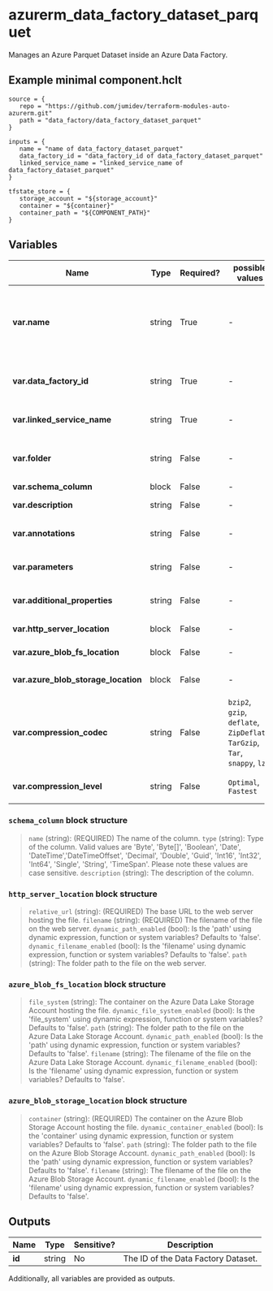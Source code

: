 # azurerm_data_factory_dataset_parquet

Manages an Azure Parquet Dataset inside an Azure Data Factory.

## Example minimal component.hclt

```hcl
source = {
   repo = "https://github.com/jumidev/terraform-modules-auto-azurerm.git" 
   path = "data_factory/data_factory_dataset_parquet" 
}

inputs = {
   name = "name of data_factory_dataset_parquet" 
   data_factory_id = "data_factory_id of data_factory_dataset_parquet" 
   linked_service_name = "linked_service_name of data_factory_dataset_parquet" 
}

tfstate_store = {
   storage_account = "${storage_account}" 
   container = "${container}" 
   container_path = "${COMPONENT_PATH}" 
}

```

## Variables

| Name | Type | Required? |  possible values |  Description |
| ---- | ---- | --------- |  ----------- | ----------- |
| **var.name** | string | True | -  |  Specifies the name of the Data Factory Dataset. Changing this forces a new resource to be created. Must be globally unique. See the [Microsoft documentation](https://docs.microsoft.com/azure/data-factory/naming-rules) for all restrictions. | 
| **var.data_factory_id** | string | True | -  |  The Data Factory ID in which to associate the Dataset with. Changing this forces a new resource. | 
| **var.linked_service_name** | string | True | -  |  The Data Factory Linked Service name in which to associate the Dataset with. | 
| **var.folder** | string | False | -  |  The folder that this Dataset is in. If not specified, the Dataset will appear at the root level. | 
| **var.schema_column** | block | False | -  |  A `schema_column` block. | 
| **var.description** | string | False | -  |  The description for the Data Factory Dataset. | 
| **var.annotations** | string | False | -  |  List of tags that can be used for describing the Data Factory Dataset. | 
| **var.parameters** | string | False | -  |  A map of parameters to associate with the Data Factory Dataset. | 
| **var.additional_properties** | string | False | -  |  A map of additional properties to associate with the Data Factory Dataset. | 
| **var.http_server_location** | block | False | -  |  A `http_server_location` block. | 
| **var.azure_blob_fs_location** | block | False | -  |  A `azure_blob_fs_location` block. | 
| **var.azure_blob_storage_location** | block | False | -  |  A `azure_blob_storage_location` block. | 
| **var.compression_codec** | string | False | `bzip2`, `gzip`, `deflate`, `ZipDeflate`, `TarGzip`, `Tar`, `snappy`, `lz4`  |  The compression codec used to read/write text files. Valid values are `bzip2`, `gzip`, `deflate`, `ZipDeflate`, `TarGzip`, `Tar`, `snappy`, or `lz4`. Please note these values are case-sensitive. | 
| **var.compression_level** | string | False | `Optimal`, `Fastest`  |  Specifies the compression level. Possible values are `Optimal` and `Fastest`, | 

### `schema_column` block structure

> `name` (string): (REQUIRED) The name of the column.
> `type` (string): Type of the column. Valid values are 'Byte', 'Byte[]', 'Boolean', 'Date', 'DateTime','DateTimeOffset', 'Decimal', 'Double', 'Guid', 'Int16', 'Int32', 'Int64', 'Single', 'String', 'TimeSpan'. Please note these values are case sensitive.
> `description` (string): The description of the column.

### `http_server_location` block structure

> `relative_url` (string): (REQUIRED) The base URL to the web server hosting the file.
> `filename` (string): (REQUIRED) The filename of the file on the web server.
> `dynamic_path_enabled` (bool): Is the 'path' using dynamic expression, function or system variables? Defaults to 'false'.
> `dynamic_filename_enabled` (bool): Is the 'filename' using dynamic expression, function or system variables? Defaults to 'false'.
> `path` (string): The folder path to the file on the web server.

### `azure_blob_fs_location` block structure

> `file_system` (string): The container on the Azure Data Lake Storage Account hosting the file.
> `dynamic_file_system_enabled` (bool): Is the 'file_system' using dynamic expression, function or system variables? Defaults to 'false'.
> `path` (string): The folder path to the file on the Azure Data Lake Storage Account.
> `dynamic_path_enabled` (bool): Is the 'path' using dynamic expression, function or system variables? Defaults to 'false'.
> `filename` (string): The filename of the file on the Azure Data Lake Storage Account.
> `dynamic_filename_enabled` (bool): Is the 'filename' using dynamic expression, function or system variables? Defaults to 'false'.

### `azure_blob_storage_location` block structure

> `container` (string): (REQUIRED) The container on the Azure Blob Storage Account hosting the file.
> `dynamic_container_enabled` (bool): Is the 'container' using dynamic expression, function or system variables? Defaults to 'false'.
> `path` (string): The folder path to the file on the Azure Blob Storage Account.
> `dynamic_path_enabled` (bool): Is the 'path' using dynamic expression, function or system variables? Defaults to 'false'.
> `filename` (string): The filename of the file on the Azure Blob Storage Account.
> `dynamic_filename_enabled` (bool): Is the 'filename' using dynamic expression, function or system variables? Defaults to 'false'.



## Outputs

| Name | Type | Sensitive? | Description |
| ---- | ---- | --------- | --------- |
| **id** | string | No  | The ID of the Data Factory Dataset. | 

Additionally, all variables are provided as outputs.
